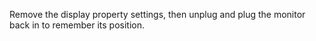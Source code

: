 Remove the display property settings, then unplug and plug the monitor back in to remember its position.